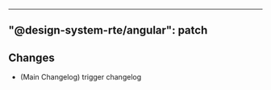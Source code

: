 ---
  "@design-system-rte/angular": patch
  ---
  
  ## Changes

- (Main Changelog) trigger changelog
